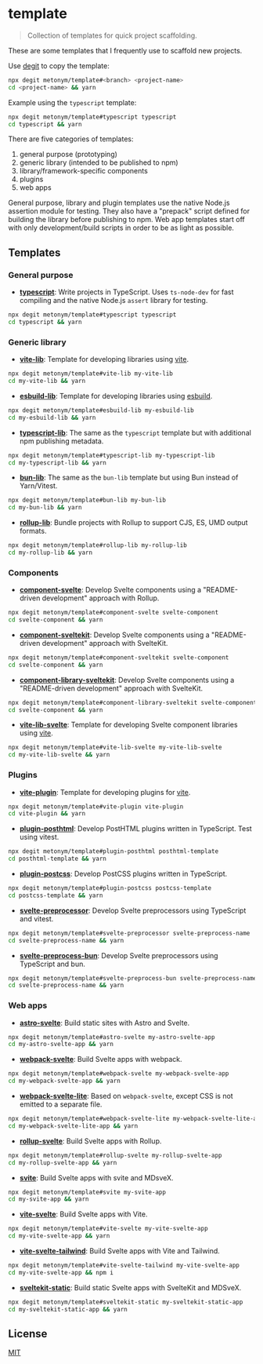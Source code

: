 # template

> Collection of templates for quick project scaffolding.

These are some templates that I frequently use to scaffold new projects.

Use [degit](https://github.com/Rich-Harris/degit) to copy the template:

```sh
npx degit metonym/template#<branch> <project-name>
cd <project-name> && yarn
```

Example using the `typescript` template:

```sh
npx degit metonym/template#typescript typescript
cd typescript && yarn
```

There are five categories of templates:

1. general purpose (prototyping)
2. generic library (intended to be published to npm)
3. library/framework-specific components
4. plugins
5. web apps

General purpose, library and plugin templates use the native Node.js assertion module for testing. They also have a "prepack" script defined for building the library before publishing to npm. Web app templates start off with only development/build scripts in order to be as light as possible.

## Templates

### General purpose

- **[typescript](https://github.com/metonym/template/tree/typescript)**: Write projects in TypeScript. Uses `ts-node-dev` for fast compiling and the native Node.js `assert` library for testing.

```sh
npx degit metonym/template#typescript typescript
cd typescript && yarn
```

### Generic library

- **[vite-lib](https://github.com/metonym/template/tree/vite-lib)**: Template for developing libraries using [vite](https://github.com/vitejs/vite).

```sh
npx degit metonym/template#vite-lib my-vite-lib
cd my-vite-lib && yarn
```

- **[esbuild-lib](https://github.com/metonym/template/tree/esbuild-lib)**: Template for developing libraries using [esbuild](https://github.com/evanw/esbuild).

```sh
npx degit metonym/template#esbuild-lib my-esbuild-lib
cd my-esbuild-lib && yarn
```

- **[typescript-lib](https://github.com/metonym/template/tree/typescript-lib)**: The same as the `typescript` template but with additional npm publishing metadata.

```sh
npx degit metonym/template#typescript-lib my-typescript-lib
cd my-typescript-lib && yarn
```

- **[bun-lib](https://github.com/metonym/template/tree/bun-lib)**: The same as the `bun-lib` template but using Bun instead of Yarn/Vitest.

```sh
npx degit metonym/template#bun-lib my-bun-lib
cd my-bun-lib && yarn
```

- **[rollup-lib](https://github.com/metonym/template/tree/rollup-lib)**: Bundle projects with Rollup to support CJS, ES, UMD output formats.

```sh
npx degit metonym/template#rollup-lib my-rollup-lib
cd my-rollup-lib && yarn
```

### Components

- **[component-svelte](https://github.com/metonym/template/tree/component-svelte)**: Develop Svelte components using a "README-driven development" approach with Rollup.

```sh
npx degit metonym/template#component-svelte svelte-component
cd svelte-component && yarn
```

- **[component-sveltekit](https://github.com/metonym/template/tree/component-sveltekit)**: Develop Svelte components using a "README-driven development" approach with SvelteKit.

```sh
npx degit metonym/template#component-sveltekit svelte-component
cd svelte-component && yarn
```

- **[component-library-sveltekit](https://github.com/metonym/template/tree/component-library-sveltekit)**: Develop Svelte components using a "README-driven development" approach with SvelteKit.

```sh
npx degit metonym/template#component-library-sveltekit svelte-component
cd svelte-component && yarn
```

- **[vite-lib-svelte](https://github.com/metonym/template/tree/vite-lib-svelte)**: Template for developing Svelte component libraries using [vite](https://github.com/vitejs/vite).

```sh
npx degit metonym/template#vite-lib-svelte my-vite-lib-svelte
cd my-vite-lib-svelte && yarn
```

### Plugins

- **[vite-plugin](https://github.com/metonym/template/tree/vite-plugin)**: Template for developing plugins for [vite](https://github.com/vitejs/vite).

```sh
npx degit metonym/template#vite-plugin vite-plugin
cd vite-plugin && yarn
```

- **[plugin-posthtml](https://github.com/metonym/template/tree/plugin-posthtml)**: Develop PostHTML plugins written in TypeScript. Test using vitest.

```sh
npx degit metonym/template#plugin-posthtml posthtml-template
cd posthtml-template && yarn
```

- **[plugin-postcss](https://github.com/metonym/template/tree/plugin-postcss)**: Develop PostCSS plugins written in TypeScript.

```sh
npx degit metonym/template#plugin-postcss postcss-template
cd postcss-template && yarn
```

- **[svelte-preprocessor](https://github.com/metonym/template/tree/svelte-preprocessor)**: Develop Svelte preprocessors using TypeScript and vitest.

```sh
npx degit metonym/template#svelte-preprocessor svelte-preprocess-name
cd svelte-preprocess-name && yarn
```

- **[svelte-preprocess-bun](https://github.com/metonym/template/tree/svelte-preprocess-bun)**: Develop Svelte preprocessors using TypeScript and bun.

```sh
npx degit metonym/template#svelte-preprocess-bun svelte-preprocess-name
cd svelte-preprocess-name && yarn
```

### Web apps

- **[astro-svelte](https://github.com/metonym/template/tree/astro-svelte)**: Build static sites with Astro and Svelte.

```sh
npx degit metonym/template#astro-svelte my-astro-svelte-app
cd my-astro-svelte-app && yarn
```

- **[webpack-svelte](https://github.com/metonym/template/tree/webpack-svelte)**: Build Svelte apps with webpack.

```sh
npx degit metonym/template#webpack-svelte my-webpack-svelte-app
cd my-webpack-svelte-app && yarn
```

- **[webpack-svelte-lite](https://github.com/metonym/template/tree/webpack-svelte-lite)**: Based on `webpack-svelte`, except CSS is not emitted to a separate file.

```sh
npx degit metonym/template#webpack-svelte-lite my-webpack-svelte-lite-app
cd my-webpack-svelte-lite-app && yarn
```

- **[rollup-svelte](https://github.com/metonym/template/tree/rollup-svelte)**: Build Svelte apps with Rollup.

```sh
npx degit metonym/template#rollup-svelte my-rollup-svelte-app
cd my-rollup-svelte-app && yarn
```

- **[svite](https://github.com/metonym/template/tree/svite)**: Build Svelte apps with svite and MDsveX.

```sh
npx degit metonym/template#svite my-svite-app
cd my-svite-app && yarn
```

- **[vite-svelte](https://github.com/metonym/template/tree/vite-svelte)**: Build Svelte apps with Vite.

```sh
npx degit metonym/template#vite-svelte my-vite-svelte-app
cd my-vite-svelte-app && yarn
```

- **[vite-svelte-tailwind](https://github.com/metonym/template/tree/vite-svelte-tailwind)**: Build Svelte apps with Vite and Tailwind.

```sh
npx degit metonym/template#vite-svelte-tailwind my-vite-svelte-app
cd my-vite-svelte-app && npm i
```

- **[sveltekit-static](https://github.com/metonym/template/tree/sveltekit-static)**: Build static Svelte apps with SvelteKit and MDSveX.

```sh
npx degit metonym/template#sveltekit-static my-sveltekit-static-app
cd my-sveltekit-static-app && yarn
```

## License

[MIT](LICENSE)
